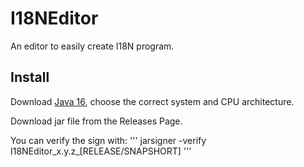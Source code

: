 # I18NEditor

An editor to easily create I18N program.

## Install

Download [Java 16](https://jdk.java.net/16/), choose the correct system and CPU architecture.

Download jar file from the Releases Page.

You can verify the sign with:
'''
jarsigner -verify I18NEditor_x.y.z_[RELEASE/SNAPSHORT]
'''
